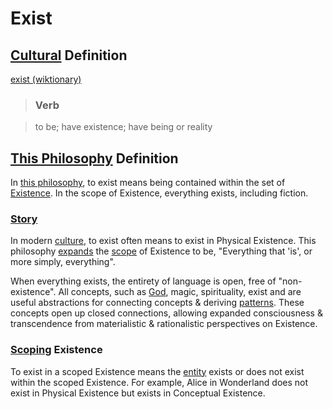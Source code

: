 # Exist

## [Cultural](./culture.md) Definition

<a href="http://en.wiktionary.org/wiki/exist" target="_blank">exist (wiktionary)</a>

> ### Verb

> to be; have existence; have being or reality

## [This Philosophy](./this-philosophy.md) Definition

In [this philosophy](./this-philosophy.md), to exist means being contained within the set of [Existence](./existence.md). In the scope of Existence, everything exists, including fiction.

### [Story](./story.md)

In modern [culture](./culture.md), to exist often means to exist in Physical Existence. This philosophy [expands](./expanding-consciousness.md) the [scope](./scope) of Existence to be, "Everything that 'is', or more simply, everything".

When everything exists, the entirety of language is open, free of "non-existence". All concepts, such as [God](./god.md), magic, spirituality, exist and are useful abstractions for connecting concepts & deriving [patterns](./pattern.md). These concepts open up closed connections, allowing expanded consciousness & transcendence from materialistic & rationalistic perspectives on Existence.

### [Scoping](./scope.md) Existence

To exist in a scoped Existence means the [entity](./entity.md) exists or does not exist within the scoped Existence. For example, Alice in Wonderland does not exist in Physical Existence but exists in Conceptual Existence.
